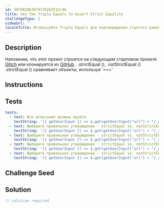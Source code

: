```yaml
---
id: 587d824b367417b2b2512c4b
title: Use the Triple Equals to Assert Strict Equality
challengeType: 2
videoUrl: ''
localeTitle: Используйте Triple Equals для подтверждения строгого равенства
---
```


## Description
<section id="description"> Напомним, что этот проект строится на следующем стартовом проекте <a href="https://glitch.com/#!/import/github/freeCodeCamp/boilerplate-mochachai/">Glitch</a> или клонируется из <a href="https://github.com/freeCodeCamp/boilerplate-mochachai/">GitHub</a> . .strictEqual (), .notStrictEqual () .strictEqual () сравнивает объекты, используя &#39;===&#39; </section>

## Instructions
<section id="instructions">
</section>

## Tests
<section id='tests'>

```yml
tests:
  - text: Все испытания должны пройти
    testString: '({ getUserInput }) => $.get(getUserInput("url") + "/_api/get-tests?type=unit&n=5").then(data => {assert.equal(data.state,"passed"); }, xhr => { throw new Error(xhr.responseText); })'
  - text: Выберите правильное утверждение - strictEqual vs. notStrictEqual
    testString: '({ getUserInput }) => $.get(getUserInput("url") + "/_api/get-tests?type=unit&n=5").then(data => {  assert.equal(data.assertions[0].method, "notStrictEqual", "with strictEqual the type must match"); }, xhr => { throw new Error(xhr.responseText); })'
  - text: Выберите правильное утверждение - strictEqual vs. notStrictEqual
    testString: '({ getUserInput }) => $.get(getUserInput("url") + "/_api/get-tests?type=unit&n=5").then(data => {  assert.equal(data.assertions[1].method, "strictEqual", "3*2 = 6..."); }, xhr => { throw new Error(xhr.responseText); })'
  - text: Выберите правильное утверждение - strictEqual vs. notStrictEqual
    testString: '({ getUserInput }) => $.get(getUserInput("url") + "/_api/get-tests?type=unit&n=5").then(data => {  assert.equal(data.assertions[2].method, "strictEqual", "6 * \"2\" is 12. Types match !"); }, xhr => { throw new Error(xhr.responseText); })'
  - text: Выберите правильное утверждение - strictEqual vs. notStrictEqual
    testString: '({ getUserInput }) => $.get(getUserInput("url") + "/_api/get-tests?type=unit&n=5").then(data => {  assert.equal(data.assertions[3].method, "notStrictEqual", "Even if they have the same elements, the Arrays are notStrictEqual"); }, xhr => { throw new Error(xhr.responseText); })'

```

</section>

## Challenge Seed
<section id='challengeSeed'>

</section>

## Solution
<section id='solution'>

```js
// solution required
```
</section>
